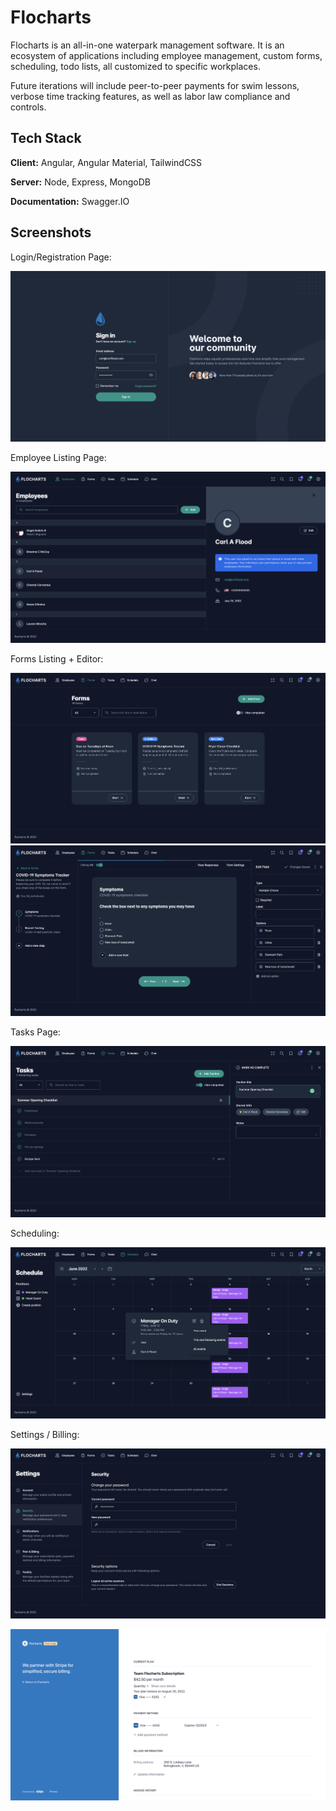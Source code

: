 
# Flocharts

Flocharts is an all-in-one waterpark management software. It is an ecosystem of applications including employee management, custom forms, scheduling, todo lists, all customized to specific workplaces.

Future iterations will include peer-to-peer payments for swim lessons, verbose time tracking features, as well as labor law compliance and controls.
## Tech Stack

**Client:** Angular, Angular Material, TailwindCSS

**Server:** Node, Express, MongoDB

**Documentation:** Swagger.IO


## Screenshots

Login/Registration Page:

![Login Page](https://github.com/CarlFlood/flocharts-overview/blob/main/images/Login.png?raw=true)

Employee Listing Page:

![Employee list](https://github.com/CarlFlood/flocharts-overview/blob/main/images/Employee%20List.png?raw=true)

Forms Listing + Editor:

![Forms list](https://github.com/CarlFlood/flocharts-overview/blob/main/images/Forms%20List.png?raw=true)
![Forms editor](https://github.com/CarlFlood/flocharts-overview/blob/main/images/Forms%20Editor.png?raw=true)

Tasks Page:

![Tasks page with sharing capabilities](https://github.com/CarlFlood/flocharts-overview/blob/main/images/Shared%20Todo%20List.png?raw=true)

Scheduling:

![Scheduling calendar](https://github.com/CarlFlood/flocharts-overview/blob/main/images/Scheduling.png?raw=true)

Settings / Billing:

![User settings page](https://github.com/CarlFlood/flocharts-overview/blob/main/images/Settings.png?raw=true)

![Billing with Stripe platform](https://github.com/CarlFlood/flocharts-overview/blob/main/images/Stripe%20Billing.png?raw=true)

